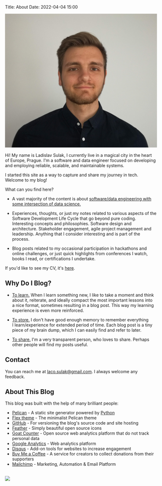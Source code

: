 Title: About
Date: 2022-04-04 15:00

<img class="profile_picture" src="/images/CV_Photo.jpg" alt="Profile picture"/>

Hi! My name is Ladislav Sulak, I currently live in&nbsp;a&nbsp;magical city in the heart of Europe,
Prague. I'm a software and data engineer focused on developing and employing reliable, scalable, and
maintainable systems.

I started this site as a&nbsp;way to capture and share my journey in tech. Welcome to my blog!

What can you find here?

* A vast majority of the content is about <u>software/data engineering with some intersection of&nbsp;data science.</u>

* Experiences, thoughts, or just my notes related to various aspects of the Software Development Life Cycle
  that go beyond pure coding. Interesting concepts and philosophies. Software design and architecture.
  Stakeholder engagement, agile project management and leadership. Anything that I&nbsp;consider interesting
  and is part of&nbsp;the process.

* Blog posts related to my occasional participation in hackathons and online challenges,
  or just quick highlights from conferences I&nbsp;watch, books I&nbsp;read, or&nbsp;certifications I&nbsp;undertake.

If you'd like to see my CV, it's [here](https://github.com/lsulak/lessons-learned-templates/raw/master/latex/latex_cv/resume.pdf).

## Why Do I Blog?

* <u>To learn.</u> When I learn something new, I like to take a moment and think about it, reiterate, and ideally compact
  the most important lessons into a&nbsp;nice format, sometimes resulting in a&nbsp;blog post.
  This way my learning experience is even more reinforced.

* <u>To store.</u> I don't have good enough memory to remember everything I&nbsp;learn/experience for
  extended period of time. Each blog post is a&nbsp;tiny piece of my brain dump, which I&nbsp;can easily
  find and refer to later.

* <u>To share.</u> I'm a very transparent person, who loves to share. Perhaps other people will find my posts useful.

## Contact

You can reach me at <u><a href="mailto:laco.sulak@gmail.com">laco.sulak@gmail.com</a></u>. I&nbsp;always welcome any feedback.

## About This Blog

This blog was built with the help of many brilliant people:

* <u><a href="https://blog.getpelican.com">Pelican</a></u> - A static site generator powered by <a href="https://www.python.org">Python</a>
* <u><a href="https://bit.ly/flex-pelican">Flex theme</a></u> - The minimalist Pelican theme
* <u><a href="https://github.com">GitHub</a></u> - For versioning the blog's source code and site hosting
* <u><a href="https://feathericons.com">Feather</a></u> - Simply beautiful open source icons
* <u><a href="https://www.goatcounter.com">Goat Counter</a></u> - Open source web analytics platform that do not track personal data
* <u><a href="https://analytics.google.com">Google Analytics</a></u> - Web analytics platform
* <u><a href="https://disqus.com">Disqus</a></u> - Add-on tools for websites to increase engagement
* <u><a href="https://www.buymeacoffee.com">Buy Me a Coffee</a></u> - A service for creators to collect donations from their supporters
* <u><a href="https://mailchimp.com">Mailchimp</a></u> - Marketing, Automation & Email Platform

<br />
<a href="https://www.buymeacoffee.com/lsulak">
    <img src="https://img.buymeacoffee.com/button-api/?text=Buy me a coffee&emoji=&slug=lsulak&button_colour=FFDD00&font_colour=000000&font_family=Inter&outline_colour=000000&coffee_colour=ffffff" />
</a>
